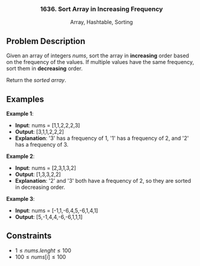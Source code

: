 <p align="center">

  <h3 align="center">1636. Sort Array in Increasing Frequency</h3>

  <p align="center">
    Array, Hashtable, Sorting
    <br>
  </p>
</p>

## Problem Description

Given an array of integers $nums$, sort the array in **increasing** order based on the frequency of the values. If multiple values have the same frequency, sort them in **decreasing** order.

Return the _sorted array_.

## Examples

**Example 1**:  

- **Input**: nums = [1,1,2,2,2,3]
- **Output**: [3,1,1,2,2,2]
- **Explanation**: '3' has a frequency of 1, '1' has a frequency of 2, and '2' has a frequency of 3.

**Example 2**:  
 
- **Input**: nums = [2,3,1,3,2]
- **Output**: [1,3,3,2,2]
- **Explanation**: '2' and '3' both have a frequency of 2, so they are sorted in decreasing order.

**Example 3**:  

- **Input**: nums = [-1,1,-6,4,5,-6,1,4,1]
- **Output**: [5,-1,4,4,-6,-6,1,1,1]

## Constraints

- $1 \leq nums.lenght \leq 100$
- $100 \leq nums[i] \leq 100$
